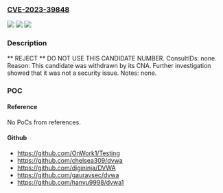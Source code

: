 ### [CVE-2023-39848](https://cve.mitre.org/cgi-bin/cvename.cgi?name=CVE-2023-39848)
![](https://img.shields.io/static/v1?label=Product&message=n%2Fa&color=blue)
![](https://img.shields.io/static/v1?label=Version&message=n%2Fa&color=blue)
![](https://img.shields.io/static/v1?label=Vulnerability&message=n%2Fa&color=blue)

### Description

** REJECT ** DO NOT USE THIS CANDIDATE NUMBER. ConsultIDs: none. Reason: This candidate was withdrawn by its CNA. Further investigation showed that it was not a security issue. Notes: none.

### POC

#### Reference
No PoCs from references.

#### Github
- https://github.com/OnWork1/Testing
- https://github.com/chelsea309/dvwa
- https://github.com/digininja/DVWA
- https://github.com/gauravsec/dvwa
- https://github.com/hanvu9998/dvwa1

